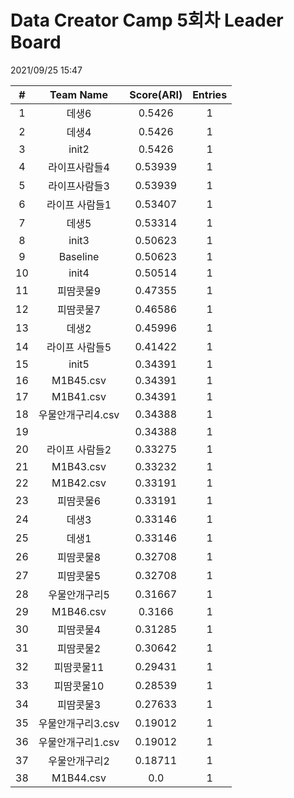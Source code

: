 # Data Creator Camp 5회차 Leader Board
2021/09/25 15:47

|#|Team Name|Score(ARI)|Entries|  
|:---:|:---:|:---:|:---:|  
|1|데생6|0.5426|1|  
|2|데생4|0.5426|1|  
|3|init2|0.5426|1|  
|4|라이프사람들4|0.53939|1|  
|5|라이프사람들3|0.53939|1|  
|6|라이프 사람들1|0.53407|1|  
|7|데생5|0.53314|1|  
|8|init3|0.50623|1|  
|9|Baseline|0.50623|1|  
|10|init4|0.50514|1|  
|11|피땀콧물9|0.47355|1|  
|12|피땀콧물7|0.46586|1|  
|13|데생2|0.45996|1|  
|14|라이프 사람들5|0.41422|1|  
|15|init5|0.34391|1|  
|16|M1B45.csv|0.34391|1|  
|17|M1B41.csv|0.34391|1|  
|18|우물안개구리4.csv|0.34388|1|  
|19||0.34388|1|  
|20|라이프 사람들2|0.33275|1|  
|21|M1B43.csv|0.33232|1|  
|22|M1B42.csv|0.33191|1|  
|23|피땀콧물6|0.33191|1|  
|24|데생3|0.33146|1|  
|25|데생1|0.33146|1|  
|26|피땀콧물8|0.32708|1|  
|27|피땀콧물5|0.32708|1|  
|28|우물안개구리5|0.31667|1|  
|29|M1B46.csv|0.3166|1|  
|30|피땀콧물4|0.31285|1|  
|31|피땀콧물2|0.30642|1|  
|32|피땀콧물11|0.29431|1|  
|33|피땀콧물10|0.28539|1|  
|34|피땀콧물3|0.27633|1|  
|35|우물안개구리3.csv|0.19012|1|  
|36|우물안개구리1.csv|0.19012|1|  
|37|우물안개구리2|0.18711|1|  
|38|M1B44.csv|0.0|1|  
